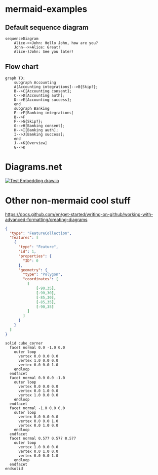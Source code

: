 # mermaid-examples

## Default sequence diagram

```mermaid
sequenceDiagram
    Alice->>John: Hello John, how are you?
    John-->>Alice: Great!
    Alice-)John: See you later!
```

## Flow chart

```mermaid
graph TD;
    subgraph Accounting
    A[Accounting integrations]-->B{Skip?};
    B-->C[Accounting consent];
    C-->D[Accounting auth];
    D-->E[Accounting success];
    end
    subgraph Banking
    E-->F[Banking integrations]
    B-->F
    F-->G{Skip?};
    G-->H[Banking consent];
    H-->I[Banking auth];
    I-->J[Banking success];
    end
    J-->K[Overview]
    G-->K
```

# Diagrams.net

[![Test Embedding draw.io](./Test%20Embedding.drawio.svg)](https://app.diagrams.net/#Hmcclowes%2Fmermaid-examples%2Fmain%2FUntitled%20Diagram.drawio.svg)

# Other non-mermaid cool stuff
https://docs.github.com/en/get-started/writing-on-github/working-with-advanced-formatting/creating-diagrams

```geojson
{
  "type": "FeatureCollection",
  "features": [
    {
      "type": "Feature",
      "id": 1,
      "properties": {
        "ID": 0
      },
      "geometry": {
        "type": "Polygon",
        "coordinates": [
          [
              [-90,35],
              [-90,30],
              [-85,30],
              [-85,35],
              [-90,35]
          ]
        ]
      }
    }
  ]
}
```

```stl
solid cube_corner
  facet normal 0.0 -1.0 0.0
    outer loop
      vertex 0.0 0.0 0.0
      vertex 1.0 0.0 0.0
      vertex 0.0 0.0 1.0
    endloop
  endfacet
  facet normal 0.0 0.0 -1.0
    outer loop
      vertex 0.0 0.0 0.0
      vertex 0.0 1.0 0.0
      vertex 1.0 0.0 0.0
    endloop
  endfacet
  facet normal -1.0 0.0 0.0
    outer loop
      vertex 0.0 0.0 0.0
      vertex 0.0 0.0 1.0
      vertex 0.0 1.0 0.0
    endloop
  endfacet
  facet normal 0.577 0.577 0.577
    outer loop
      vertex 1.0 0.0 0.0
      vertex 0.0 1.0 0.0
      vertex 0.0 0.0 1.0
    endloop
  endfacet
endsolid
```
